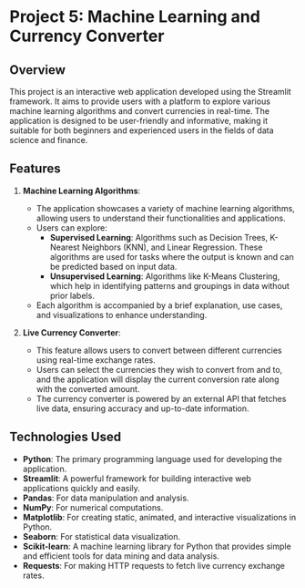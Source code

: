 # Project 5: Machine Learning and Currency Converter

## Overview
This project is an interactive web application developed using the Streamlit framework. It aims to provide users with a platform to explore various machine learning algorithms and convert currencies in real-time. The application is designed to be user-friendly and informative, making it suitable for both beginners and experienced users in the fields of data science and finance.

## Features
1. **Machine Learning Algorithms**: 
   - The application showcases a variety of machine learning algorithms, allowing users to understand their functionalities and applications. 
   - Users can explore:
     - **Supervised Learning**: Algorithms such as Decision Trees, K-Nearest Neighbors (KNN), and Linear Regression. These algorithms are used for tasks where the output is known and can be predicted based on input data.
     - **Unsupervised Learning**: Algorithms like K-Means Clustering, which help in identifying patterns and groupings in data without prior labels.
   - Each algorithm is accompanied by a brief explanation, use cases, and visualizations to enhance understanding.

2. **Live Currency Converter**: 
   - This feature allows users to convert between different currencies using real-time exchange rates. 
   - Users can select the currencies they wish to convert from and to, and the application will display the current conversion rate along with the converted amount.
   - The currency converter is powered by an external API that fetches live data, ensuring accuracy and up-to-date information.

## Technologies Used
- **Python**: The primary programming language used for developing the application.
- **Streamlit**: A powerful framework for building interactive web applications quickly and easily.
- **Pandas**: For data manipulation and analysis.
- **NumPy**: For numerical computations.
- **Matplotlib**: For creating static, animated, and interactive visualizations in Python.
- **Seaborn**: For statistical data visualization.
- **Scikit-learn**: A machine learning library for Python that provides simple and efficient tools for data mining and data analysis.
- **Requests**: For making HTTP requests to fetch live currency exchange rates.

